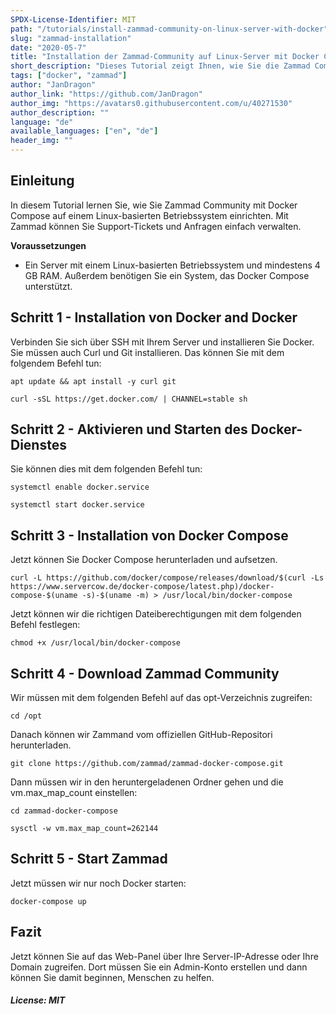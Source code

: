```yaml
---
SPDX-License-Identifier: MIT
path: "/tutorials/install-zammad-community-on-linux-server-with-docker"
slug: "zammad-installation"
date: "2020-05-7"
title: "Installation der Zammad-Community auf Linux-Server mit Docker Compose"
short_description: "Dieses Tutorial zeigt Ihnen, wie Sie die Zammad Community auf einem Linux-Server einrichten"
tags: ["docker", "zammad"]
author: "JanDragon"
author_link: "https://github.com/JanDragon"
author_img: "https://avatars0.githubusercontent.com/u/40271530"
author_description: ""
language: "de"
available_languages: ["en", "de"]
header_img: ""
---
```



## Einleitung

In diesem Tutorial lernen Sie, wie Sie Zammad Community mit Docker Compose auf einem Linux-basierten Betriebssystem einrichten. Mit Zammad können Sie Support-Tickets und Anfragen einfach verwalten.

**Voraussetzungen**

* Ein Server mit einem Linux-basierten Betriebssystem und mindestens 4 GB RAM. Außerdem benötigen Sie ein System, das Docker Compose unterstützt.

## Schritt 1 - Installation von Docker and Docker

Verbinden Sie sich über SSH mit Ihrem Server und installieren Sie Docker. Sie müssen auch Curl und Git installieren. Das können Sie mit dem folgendem Befehl tun:

`apt update && apt install -y curl git`

`curl -sSL https://get.docker.com/ | CHANNEL=stable sh`

## Schritt 2 - Aktivieren und Starten des Docker-Dienstes

Sie können dies mit dem folgenden Befehl tun:

`systemctl enable docker.service`

`systemctl start docker.service`

## Schritt 3 - Installation von Docker Compose

Jetzt können Sie Docker Compose herunterladen und aufsetzen. 

`curl -L https://github.com/docker/compose/releases/download/$(curl -Ls https://www.servercow.de/docker-compose/latest.php)/docker-compose-$(uname -s)-$(uname -m) > /usr/local/bin/docker-compose`

Jetzt können wir die richtigen Dateiberechtigungen mit dem folgenden Befehl festlegen:

`chmod +x /usr/local/bin/docker-compose`

## Schritt 4 - Download Zammad Community

Wir müssen mit dem folgenden Befehl auf das opt-Verzeichnis zugreifen:

`cd /opt`

Danach können wir Zammand vom offiziellen GitHub-Repositori herunterladen.

`git clone https://github.com/zammad/zammad-docker-compose.git`

Dann müssen wir in den heruntergeladenen Ordner gehen und die vm.max_map_count einstellen:

`cd zammad-docker-compose`

`sysctl -w vm.max_map_count=262144`

## Schritt 5 - Start Zammad

Jetzt müssen wir nur noch Docker starten:

`docker-compose up`


## Fazit

Jetzt können Sie auf das Web-Panel über Ihre Server-IP-Adresse oder Ihre Domain zugreifen. Dort müssen Sie ein Admin-Konto erstellen und dann können Sie damit beginnen, Menschen zu helfen.

##### License: MIT

<!---

Contributors's Certificate of Origin

By making a contribution to this project, I certify that:

(a) The contribution was created in whole or in part by me and I have
    the right to submit it under the license indicated in the file; or

(b) The contribution is based upon previous work that, to the best of my
    knowledge, is covered under an appropriate license and I have the
    right under that license to submit that work with modifications,
    whether created in whole or in part by me, under the same license
    (unless I am permitted to submit under a different license), as
    indicated in the file; or

(c) The contribution was provided directly to me by some other person
    who certified (a), (b) or (c) and I have not modified it.

(d) I understand and agree that this project and the contribution are
    public and that a record of the contribution (including all personal
    information I submit with it, including my sign-off) is maintained
    indefinitely and may be redistributed consistent with this project
    or the license(s) involved.

Signed-off-by: janlaurinfrey@gmail.com

-->
